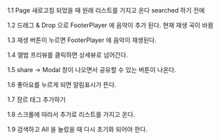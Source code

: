 1.1 Page 새로고침 되었을 때 원래 리스트를 가지고 온다 searched 하기 전에

1.2 드래그 & Drop 으로 FooterPlayer 에 음악이 추가 된다. 현재 재생 곡이 바뀜

1.3 재생 버튼이 누르면 FooterPlayer 에 음악이 재생된다.

1.4 앨범 프리뷰를 클릭하면 상세뷰로 넘어간다.

1.5 share -> Modal 창이 나오면서 공유할 수 있는 버튼이 나온다.

1.6 좋아요를 누르게 되면 알림표시가 뜬다.

1.7 장르 태그 추가하기

1.8 스크롤에 따라서 추가로 리스트를 가지고 온다.

1.9 검색하고 All 을 눌렀을 때 다시 초기화 되어야 한다.

